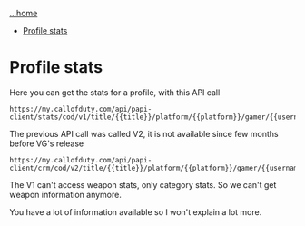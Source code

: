 [...home](README.md)

- [Profile stats](#profile-stats)


# Profile stats

Here you can get the stats for a profile, with this API call

```
https://my.callofduty.com/api/papi-client/stats/cod/v1/title/{{title}}/platform/{{platform}}/gamer/{{username}}/profile/type/{{gameMode}}
```

The previous API call was called V2, it is not available since few months before VG's release

```
https://my.callofduty.com/api/papi-client/crm/cod/v2/title/{{title}}/platform/{{platform}}/gamer/{{username}}/profile/type/{{gameMode}}/
```

The V1 can't access weapon stats, only category stats. So we can't get weapon information anymore.

You have a lot of information available so I won't explain a lot more.

